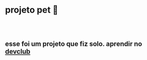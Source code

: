 <h1> projeto pet 🐶 </h1>
<br>
<br>
<h2>esse foi um projeto que fiz solo. aprendir no <a href="https://aulas.devclub.com.br/m/lessons/git-github-devclub-full-stack">devclub</a></h2>
